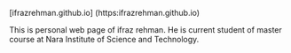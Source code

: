 [ifrazrehman.github.io] (https:ifrazrehman.github.io)

This is personal web page of ifraz rehman. He is current student of master course at Nara Institute of Science and Technology.
